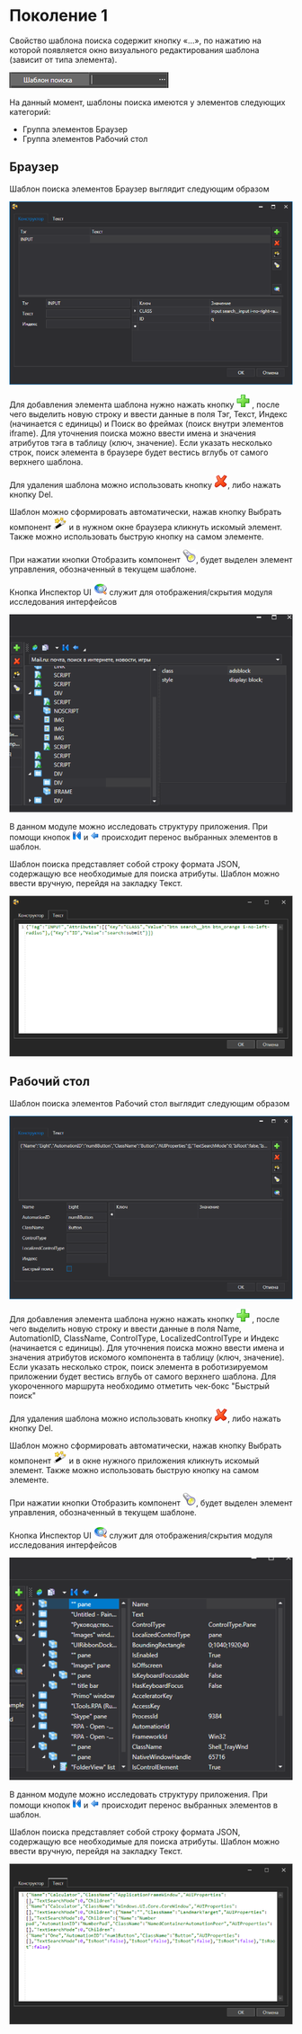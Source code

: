 # Поколение 1

Свойство шаблона поиска содержит кнопку «…», по нажатию на которой появляется окно визуального редактирования шаблона (зависит от типа элемента).

![](<../../../.gitbook/assets/0 (167).png>)

На данный момент, шаблоны поиска имеются у элементов следующих категорий:

* Группа элементов Браузер
* Группа элементов Рабочий стол

## Браузер

Шаблон поиска элементов Браузер выглядит следующим образом

![](<../../../.gitbook/assets/1 (138).png>)

Для добавления элемента шаблона нужно нажать кнопку ![](<../../../.gitbook/assets/12 (2) (3) (2) (1) (1).png>) , после чего выделить новую строку и ввести данные в поля Тэг, Текст, Индекс (начинается с единицы) и Поиск во фреймах (поиск внутри элементов iframe). Для уточнения поиска можно ввести имена и значения атрибутов тэга в таблицу (ключ, значение). Если указать несколько строк, поиск элемента в браузере будет вестись вглубь от самого верхнего шаблона.

Для удаления шаблона можно использовать кнопку ![](<../../../.gitbook/assets/13 (1) (1) (2) (2) (1) (1).png>), либо нажать кнопку Del.

Шаблон можно сформировать автоматически, нажав кнопку Выбрать компонент ![](<../../../.gitbook/assets/14 (1) (2) (2) (1) (2).png>) и в нужном окне браузера кликнуть искомый элемент. Также можно использовать быструю кнопку на самом элементе.

При нажатии кнопки Отобразить компонент ![](<../../../.gitbook/assets/15 (1) (1).png>), будет выделен элемент управления, обозначенный в текущем шаблоне.

Кнопка Инспектор UI ![](<../../../.gitbook/assets/6 (2).png>) служит для отображения/скрытия модуля исследования интерфейсов

![](<../../../.gitbook/assets/7 (6).png>)

В данном модуле можно исследовать структуру приложения. При помощи кнопок ![](<../../../.gitbook/assets/18 (1) (2) (2) (1) (1).png>) и ![](<../../../.gitbook/assets/19 (1) (2) (2) (1).png>) происходит перенос выбранных элементов в шаблон.

Шаблон поиска представляет собой строку формата JSON, содержащую все необходимые для поиска атрибуты. Шаблон можно ввести вручную, перейдя на закладку Текст.

![](<../../../.gitbook/assets/10 (1).png>)

## Рабочий стол

Шаблон поиска элементов Рабочий стол выглядит следующим образом

![](<../../../.gitbook/assets/шаблон поиска(десктоп).png>)

Для добавления элемента шаблона нужно нажать кнопку ![](<../../../.gitbook/assets/12 (2) (3) (2) (1) (2).png>) , после чего выделить новую строку и ввести данные в поля Name, AutomationID, ClassName, ControlType, LocalizedControlType и Индекс (начинается с единицы). Для уточнения поиска можно ввести имена и значения атрибутов искомого компонента в таблицу (ключ, значение). Если указать несколько строк, поиск элемента в роботизируемом приложении будет вестись вглубь от самого верхнего шаблона. Для укороченного маршрута необходимо отметить чек-бокс "Быстрый поиск"

Для удаления шаблона можно использовать кнопку ![](<../../../.gitbook/assets/13 (1) (1) (2) (2) (1) (2).png>), либо нажать кнопку Del.

Шаблон можно сформировать автоматически, нажав кнопку Выбрать компонент ![](<../../../.gitbook/assets/14 (1) (2) (2) (1) (1).png>) и в окне нужного приложения кликнуть искомый элемент. Также можно использовать быструю кнопку на самом элементе.

При нажатии кнопки Отобразить компонент ![](<../../../.gitbook/assets/15 (1) (1) (2).png>), будет выделен элемент управления, обозначенный в текущем шаблоне.

Кнопка Инспектор UI ![](<../../../.gitbook/assets/16 (1).png>) служит для отображения/скрытия модуля исследования интерфейсов

![](../../../.gitbook/assets/17.png)

В данном модуле можно исследовать структуру приложения. При помощи кнопок ![](<../../../.gitbook/assets/18 (1) (2) (2) (1) (2).png>) и ![](<../../../.gitbook/assets/19 (1) (2) (2) (1) (1).png>) происходит перенос выбранных элементов в шаблон.

Шаблон поиска представляет собой строку формата JSON, содержащую все необходимые для поиска атрибуты. Шаблон можно ввести вручную, перейдя на закладку Текст.

![](../../../.gitbook/assets/20.png)
